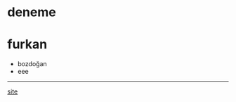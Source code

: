# deneme
# furkan
- bozdoğan
- eee
***
[site](https://www.google.com/search?q=son+depremler&rlz=1C1FKPE_trTR1001TR1001&oq=&aqs=chrome.0.35i39i362l2j46i39i199i362i465j35i39i362l3j46i39i199i362i465j35i39i362.1116231349j0j15&sourceid=chrome&ie=UTF-8)
